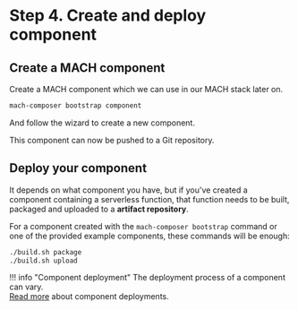 # Step 4. Create and deploy component

## Create a MACH component

Create a MACH component which we can use in our MACH stack later on.

```bash
mach-composer bootstrap component
```

And follow the wizard to create a new component.

This component can now be pushed to a Git repository.

## Deploy your component

It depends on what component you have, but if you've created a component
containing a serverless function, that function needs to be built, packaged and
uploaded to a **artifact repository**.

For a component created with the `mach-composer bootstrap` command or one of the
provided example components, these commands will be enough:

```bash
./build.sh package
./build.sh upload
```

!!! info "Component deployment"
    The deployment process of a component can vary.<br>
    [Read more](../../topics/deployment/components.md) about component deployments.
